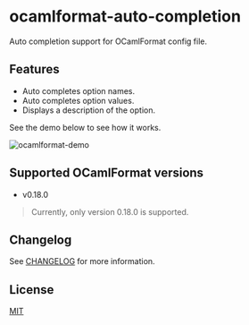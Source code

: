 # ocamlformat-auto-completion

Auto completion support for OCamlFormat config file.

## Features

- Auto completes option names.
- Auto completes option values.
- Displays a description of the option.

See the demo below to see how it works.

![ocamlformat-demo](https://user-images.githubusercontent.com/46079709/124963946-666d0a80-e05b-11eb-9747-75002e458818.gif)


## Supported OCamlFormat versions

- v0.18.0

> Currently, only version 0.18.0 is supported.

## Changelog

See [CHANGELOG](CHANGELOG.md) for more information.
## License

[MIT](LICENSE)
